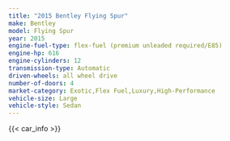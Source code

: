 ```yaml
---
title: "2015 Bentley Flying Spur"
make: Bentley
model: Flying Spur
year: 2015
engine-fuel-type: flex-fuel (premium unleaded required/E85)
engine-hp: 616
engine-cylinders: 12
transmission-type: Automatic
driven-wheels: all wheel drive
number-of-doors: 4
market-category: Exotic,Flex Fuel,Luxury,High-Performance
vehicle-size: Large
vehicle-style: Sedan
---
```


{{< car_info >}}
